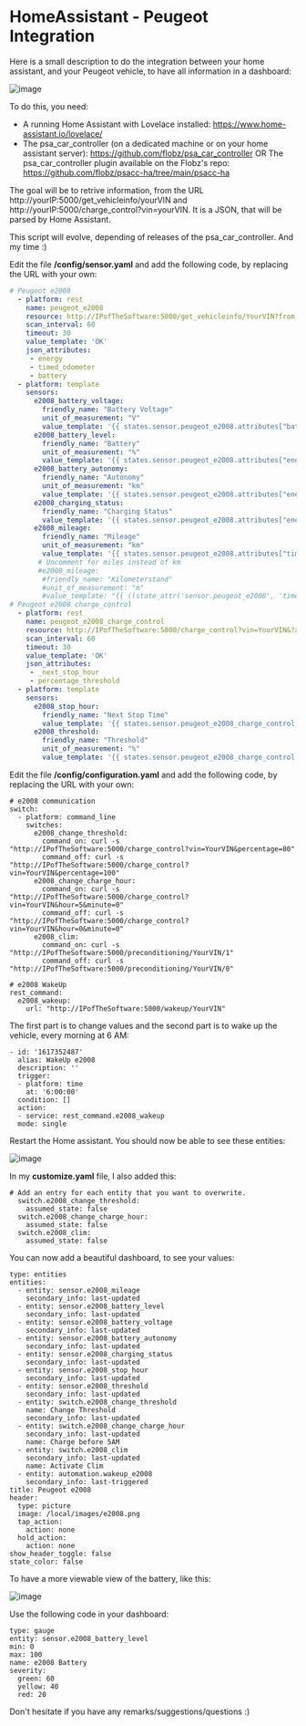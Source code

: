 # HomeAssistant - Peugeot Integration
Here is a small description to do the integration between your home assistant, and your Peugeot vehicle, to have all information in a dashboard:

![image](https://user-images.githubusercontent.com/15648175/113413427-f9dad380-93ba-11eb-848b-1a290904a242.png)

To do this, you need:
- A running Home Assistant with Lovelace installed: https://www.home-assistant.io/lovelace/
- The psa_car_controller (on a dedicated machine or on your home assistant server): https://github.com/flobz/psa_car_controller OR The psa_car_controller plugin available on the Flobz's repo: https://github.com/flobz/psacc-ha/tree/main/psacc-ha

The goal will be to retrive information, from the URL http://yourIP:5000/get_vehicleinfo/yourVIN and http://yourIP:5000/charge_control?vin=yourVIN.
It is a JSON, that will be parsed by Home Assistant.

This script will evolve, depending of releases of the psa_car_controller. And my time :)

Edit the file **/config/sensor.yaml** and add the following code, by replacing the URL with your own:

```yaml
# Peugeot e2008  
  - platform: rest
    name: peugeot_e2008
    resource: http://IPofTheSoftware:5000/get_vehicleinfo/YourVIN?from_cache=1
    scan_interval: 60
    timeout: 30
    value_template: 'OK'
    json_attributes:
     - energy
     - timed_odometer
     - battery
  - platform: template
    sensors:
      e2008_battery_voltage:
        friendly_name: "Battery Voltage"
        unit_of_measurement: "V"
        value_template: '{{ states.sensor.peugeot_e2008.attributes["battery"]["voltage"] * 4 }}'
      e2008_battery_level:
        friendly_name: "Battery"
        unit_of_measurement: "%"
        value_template: '{{ states.sensor.peugeot_e2008.attributes["energy"][0]["level"] }}'
      e2008_battery_autonomy:
        friendly_name: "Autonomy"
        unit_of_measurement: "km"
        value_template: '{{ states.sensor.peugeot_e2008.attributes["energy"][0]["autonomy"] }}'
      e2008_charging_status:
        friendly_name: "Charging Status"
        value_template: '{{ states.sensor.peugeot_e2008.attributes["energy"][0]["charging"]["status"] }}'
      e2008_mileage:
        friendly_name: "Mileage"
        unit_of_measurement: "km"
        value_template: '{{ states.sensor.peugeot_e2008.attributes["timed_odometer"]["mileage"] }}'
       # Uncomment for miles instead of km
       #e2008_mileage:
        #friendly_name: "Kilometerstand"
        #unit_of_measurement: "m"
        #value_template: "{{ ((state_attr('sensor.peugeot_e2008', 'timed_odometer')['mileage']) / 1.609) | round(2)}}"
# Peugeot e2008 charge_control
  - platform: rest
    name: peugeot_e2008_charge_control
    resource: http://IPofTheSoftware:5000/charge_control?vin=YourVIN&?always_check=true
    scan_interval: 60
    timeout: 30
    value_template: 'OK'
    json_attributes:
     - _next_stop_hour
     - percentage_threshold
  - platform: template
    sensors:
      e2008_stop_hour:
        friendly_name: "Next Stop Time"
        value_template: '{{ states.sensor.peugeot_e2008_charge_control.attributes["_next_stop_hour"]}}'
      e2008_threshold:
        friendly_name: "Threshold"
        unit_of_measurement: "%"
        value_template: '{{ states.sensor.peugeot_e2008_charge_control.attributes["percentage_threshold"] }}'
```

Edit the file **/config/configuration.yaml** and add the following code, by replacing the URL with your own:

```
# e2008 communication
switch:
  - platform: command_line
    switches:
      e2008_change_threshold:
        command_on: curl -s "http://IPofTheSoftware:5000/charge_control?vin=YourVIN&percentage=80"
        command_off: curl -s "http://IPofTheSoftware:5000/charge_control?vin=YourVIN&percentage=100"
      e2008_change_charge_hour:
        command_on: curl -s "http://IPofTheSoftware:5000/charge_control?vin=YourVIN&hour=5&minute=0"
        command_off: curl -s "http://IPofTheSoftware:5000/charge_control?vin=YourVIN&hour=0&minute=0"
      e2008_clim:
        command_on: curl -s "http://IPofTheSoftware:5000/preconditioning/YourVIN/1"
        command_off: curl -s "http://IPofTheSoftware:5000/preconditioning/YourVIN/0"
       
# e2008 WakeUp
rest_command:
  e2008_wakeup:
    url: "http://IPofTheSoftware:5000/wakeup/YourVIN"
```
The first part is to change values and the second part is to wake up the vehicle, every morning at 6 AM:

```
- id: '1617352487'
  alias: WakeUp e2008
  description: ''
  trigger:
  - platform: time
    at: '6:00:00'
  condition: []
  action:
  - service: rest_command.e2008_wakeup
  mode: single
```

Restart the Home assistant.
You should now be able to see these entities:

![image](https://user-images.githubusercontent.com/15648175/113413669-7a99cf80-93bb-11eb-8744-78edec8c92e2.png)

In my **customize.yaml** file, I also added this:

```
# Add an entry for each entity that you want to overwrite.
  switch.e2008_change_threshold:
    assumed_state: false
  switch.e2008_change_charge_hour:
    assumed_state: false
  switch.e2008_clim:
    assumed_state: false
```

You can now add a beautiful dashboard, to see your values:

```
type: entities
entities:
  - entity: sensor.e2008_mileage
    secondary_info: last-updated
  - entity: sensor.e2008_battery_level
    secondary_info: last-updated
  - entity: sensor.e2008_battery_voltage
    secondary_info: last-updated
  - entity: sensor.e2008_battery_autonomy
    secondary_info: last-updated
  - entity: sensor.e2008_charging_status
    secondary_info: last-updated
  - entity: sensor.e2008_stop_hour
    secondary_info: last-updated
  - entity: sensor.e2008_threshold
    secondary_info: last-updated
  - entity: switch.e2008_change_threshold
    name: Change Threshold
    secondary_info: last-updated
  - entity: switch.e2008_change_charge_hour
    secondary_info: last-updated
    name: Charge before 5AM
  - entity: switch.e2008_clim
    secondary_info: last-updated
    name: Activate Clim
  - entity: automation.wakeup_e2008
    secondary_info: last-triggered
title: Peugeot e2008
header:
  type: picture
  image: /local/images/e2008.png
  tap_action:
    action: none
  hold_action:
    action: none
show_header_toggle: false
state_color: false
```
To have a more viewable view of the battery, like this:

![image](https://user-images.githubusercontent.com/15648175/113413772-b6349980-93bb-11eb-87a5-5e4b80df3ca3.png)

Use the following code in your dashboard:

```
type: gauge
entity: sensor.e2008_battery_level
min: 0
max: 100
name: e2008 Battery
severity:
  green: 60
  yellow: 40
  red: 20
```

Don't hesitate if you have any remarks/suggestions/questions :)
